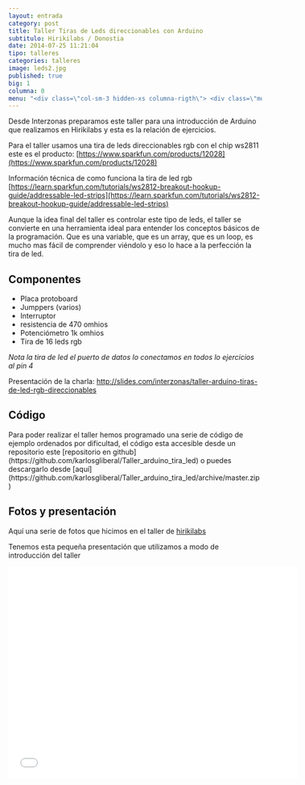 ```yaml
---
layout: entrada
category: post
title: Taller Tiras de Leds direccionables con Arduino
subtitulo: Hirikilabs / Donostia
date: 2014-07-25 11:21:04
tipo: talleres
categories: talleres
image: leds2.jpg
published: true
big: 1
columna: 0
menu: "<div class=\"col-sm-3 hidden-xs columna-rigth\"> <div class=\"mon affix-top\" data-spy=\"affix\" data-offset-top=\"250\" data-offset-bottom=\"300\"><div class=\"menu-lateral-wrapper\"><h3 class=\"title-menu-lateral\">Menú</h3><ul class=\"menu-lateral\"><li><a href=\"#componentes\">Componentes</a></li><li><a href=\"#codigo\">Código</a></li><li><a href=\"#fotos\">Presentación y fotos</a></li></ul></div><div class=\"wrapper-contacto\"><p>¿Estás interesado en organizar un <strong>taller</strong> o tienes cualquier duda?</p><a class=\"btn btn-orange btn-primary\" href=\"mailto:hola@interzonas.info?subject=Contacto desde Interzonas-labs\" role=\"button\">Escríbenos</a></div></div></div>"
---
```


Desde Interzonas preparamos este taller para una introducción de Arduino que realizamos en Hirikilabs y esta es la relación de ejercicios.

<!--mas-->

Para el taller usamos una tira de leds direccionables rgb con el chip ws2811 este es el producto:
[https://www.sparkfun.com/products/12028](https://www.sparkfun.com/products/12028)

Información técnica de como funciona la tira de led rgb [https://learn.sparkfun.com/tutorials/ws2812-breakout-hookup-guide/addressable-led-strips](https://learn.sparkfun.com/tutorials/ws2812-breakout-hookup-guide/addressable-led-strips)

Aunque la idea final del taller es controlar este tipo de leds, el taller se convierte en una herramienta ideal para entender los conceptos básicos de la programación. Que es una variable, que es un array, que es un loop, es mucho mas fácil de comprender viéndolo y eso lo hace a la perfección la tira de led.

<!--Componentes-->
<a name="componentes"></a>
<h2 class="title-big-seccion">Componentes</h2>

* Placa protoboard
* Jumppers (varios)
* Interruptor
* resistencia de 470 omhios
* Potenciómetro 1k omhios
* Tira de 16 leds rgb

*Nota la tira de led el puerto de datos lo conectamos en todos lo ejercicios al pin 4*

Presentación de la charla: http://slides.com/interzonas/taller-arduino-tiras-de-led-rgb-direccionables

<a name="codigo"></a>
<h2 class="title-big-seccion">Código</h2>
Para poder realizar el taller hemos programado una serie de código de ejemplo ordenados por dificultad, el código esta accesible desde un repositorio este [repositorio en github](https://github.com/karlosgliberal/Taller_arduino_tira_led) o puedes descargarlo desde [aquí](https://github.com/karlosgliberal/Taller_arduino_tira_led/archive/master.zip)


<a name="componentes"></a>
<h2 class="title-big-seccion">Fotos y presentación</h2>

Aquí una serie de fotos que hicimos en el taller de [hirikilabs](http://hirikilabs.tabakalera.eu)
<script type="text/javascript" src="https://apis.google.com/js/plusone.js"></script>


<div class="g-post" data-href="https://plus.google.com/105484933848505786542/posts/DpgrZACmg83"></div>


Tenemos esta pequeña presentación que utilizamos a modo de introducción del taller
<iframe src="//slides.com/interzonas/taller-arduino-tiras-de-led-rgb-direccionables/embed" width="576" height="420" scrolling="no" frameborder="0" webkitallowfullscreen mozallowfullscreen allowfullscreen></iframe>


<!--fin-->
